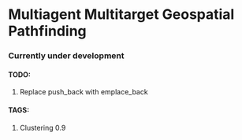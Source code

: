 # Multiagent Multitarget Geospatial Pathfinding

### Currently under development

#### TODO:
1. Replace push_back with emplace_back

#### TAGS:
1. Clustering 0.9
